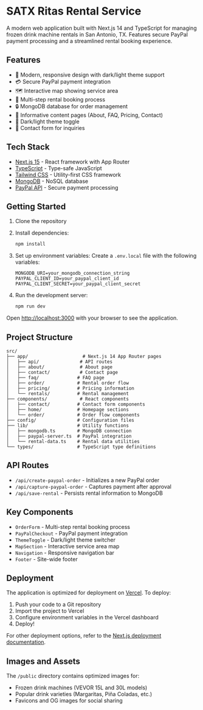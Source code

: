 # SATX Ritas Rental Service

A modern web application built with Next.js 14 and TypeScript for managing frozen drink machine rentals in San Antonio, TX. Features secure PayPal payment processing and a streamlined rental booking experience.

## Features

- 🎨 Modern, responsive design with dark/light theme support
- 💳 Secure PayPal payment integration
- 🗺️ Interactive map showing service area
- 📱 Multi-step rental booking process
- 🔒 MongoDB database for order management
- 📄 Informative content pages (About, FAQ, Pricing, Contact)
- 🌙 Dark/light theme toggle
- 📝 Contact form for inquiries

## Tech Stack

- [Next.js 15](https://nextjs.org/) - React framework with App Router
- [TypeScript](https://www.typescriptlang.org/) - Type-safe JavaScript
- [Tailwind CSS](https://tailwindcss.com/) - Utility-first CSS framework
- [MongoDB](https://www.mongodb.com/) - NoSQL database
- [PayPal API](https://developer.paypal.com/) - Secure payment processing

## Getting Started

1. Clone the repository
2. Install dependencies:
   ```bash
   npm install
   ```
3. Set up environment variables:
   Create a `.env.local` file with the following variables:

   ```
   MONGODB_URI=your_mongodb_connection_string
   PAYPAL_CLIENT_ID=your_paypal_client_id
   PAYPAL_CLIENT_SECRET=your_paypal_client_secret
   ```

4. Run the development server:
   ```bash
   npm run dev
   ```

Open [http://localhost:3000](http://localhost:3000) with your browser to see the application.

## Project Structure

```
src/
├── app/                    # Next.js 14 App Router pages
│   ├── api/               # API routes
│   ├── about/             # About page
│   ├── contact/           # Contact page
│   ├── faq/              # FAQ page
│   ├── order/            # Rental order flow
│   ├── pricing/          # Pricing information
│   └── rentals/          # Rental management
├── components/            # React components
│   ├── contact/          # Contact form components
│   ├── home/             # Homepage sections
│   └── order/            # Order flow components
├── config/               # Configuration files
├── lib/                  # Utility functions
│   ├── mongodb.ts        # MongoDB connection
│   ├── paypal-server.ts  # PayPal integration
│   └── rental-data.ts    # Rental data utilities
└── types/                # TypeScript type definitions
```

## API Routes

- `/api/create-paypal-order` - Initializes a new PayPal order
- `/api/capture-paypal-order` - Captures payment after approval
- `/api/save-rental` - Persists rental information to MongoDB

## Key Components

- `OrderForm` - Multi-step rental booking process
- `PayPalCheckout` - PayPal payment integration
- `ThemeToggle` - Dark/light theme switcher
- `MapSection` - Interactive service area map
- `Navigation` - Responsive navigation bar
- `Footer` - Site-wide footer

## Deployment

The application is optimized for deployment on [Vercel](https://vercel.com). To deploy:

1. Push your code to a Git repository
2. Import the project to Vercel
3. Configure environment variables in the Vercel dashboard
4. Deploy!

For other deployment options, refer to the [Next.js deployment documentation](https://nextjs.org/docs/app/building-your-application/deploying).

## Images and Assets

The `/public` directory contains optimized images for:

- Frozen drink machines (VEVOR 15L and 30L models)
- Popular drink varieties (Margaritas, Piña Coladas, etc.)
- Favicons and OG images for social sharing
